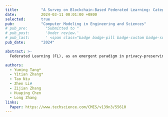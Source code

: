 ```yaml
---
title:          "A Survey on Blockchain-Based Federated Learning: Categorization, Application and Analysis"
date:           2024-03-11 00:01:00 +0800
selected:       true
pub:            "Computer Modeling in Engineering and Sciences"
# pub_pre:        "Submitted to "
# pub_post:       'Under review.'
# pub_last:       ' <span class="badge badge-pill badge-custom badge-success">Spotlight</span>'
pub_date:       "2024"

abstract: >-
  Federated Learning (FL), as an emergent paradigm in privacy-preserving machine learning, has garnered significant interest from scholars and engineers across both academic and industrial spheres. Despite its innovative approach to model training across distributed networks, FL has its vulnerabilities; the centralized server-client architecture introduces risks of single-point failures. Moreover, the integrity of the global model—a cornerstone of FL—is susceptible to compromise through poisoning attacks by malicious actors. Such attacks and the potential for privacy leakage via inference starkly undermine FL’s foundational privacy and security goals. For these reasons, some participants unwilling use their private data to train a model, which is a bottleneck in the development and industrialization of federated learning. Blockchain technology, characterized by its decentralized ledger system, offers a compelling solution to these issues. It inherently prevents single-point failures and, through its incentive mechanisms, motivates participants to contribute computing power. Thus, blockchain-based FL (BCFL) emerges as a natural progression to address FL’s challenges. This study begins with concise introductions to federated learning and blockchain technologies, followed by a formal analysis of the specific problems that FL encounters. It discusses the challenges of combining the two technologies and presents an overview of the latest cryptographic solutions that prevent privacy leakage during communication and incentives in BCFL. In addition, this research examines the use of BCFL in various fields, such as the Internet of Things and the Internet of Vehicles. Finally, it assesses the effectiveness of these solutions.

authors:
  - Yuming Tang*
  - Yitian Zhang*
  - Tao Niu
  - Zhen Li#
  - Zijian Zhang
  - Huaping Chen
  - Long Zhang
links:
  Paper: https://www.techscience.com/CMES/v139n3/55610
---
```

